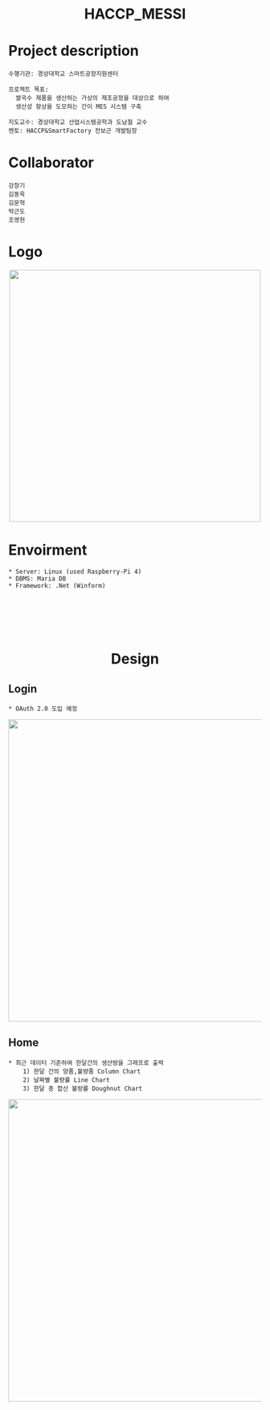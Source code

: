 ﻿<h1 align="center">HACCP_MESSI</h1>

Project description
===
    수행기관: 경상대학교 스마트공장지원센터
    
    프로젝트 목표: 
      쌀국수 제품을 생산하는 가상의 제조공정을 대상으로 하여
      생산성 향상을 도모하는 간이 MES 시스템 구축

    지도교수: 경상대학교 산업시스템공학과 도남철 교수
    멘토: HACCP&SmartFactory 전보근 개발팀장
   
Collaborator
===
    강창기
    김동욱
    김문혁
    박근도
    조영현
    
    

Logo
===
<p align="center">
   <img width="500" src="https://user-images.githubusercontent.com/24702528/104091460-dd9a2f80-52c0-11eb-9670-ddb1ec496ba8.png">  
</p>

Envoirment
===
    * Server: Linux (used Raspberry-Pi 4)
    * DBMS: Maria DB
    * Framework: .Net (Winform)

<br><br><br><br>

<h1 align="center">Design</h1>

Login
---
    * OAuth 2.0 도입 예정
    
<p align="center">
   <img src="https://user-images.githubusercontent.com/24702528/104092309-7bdcc400-52c6-11eb-944c-6afe9fb609e9.png" width="600">
</p>


Home
---
    * 최근 데이터 기준하여 한달간의 생산량을 그래프로 출력
        1) 한달 간의 양품,불량품 Column Chart   
        2) 날짜별 불량률 Line Chart   
        3) 한달 총 합산 불량률 Doughnut Chart
<p align="center">
   <img src="https://user-images.githubusercontent.com/24702528/104092310-7d0df100-52c6-11eb-8025-7f0eac48ab2b.png" width="600">
</p>

